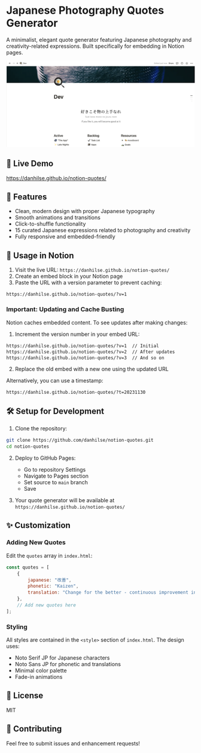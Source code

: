 # Japanese Photography Quotes Generator

A minimalist, elegant quote generator featuring Japanese photography and creativity-related expressions. Built specifically for embedding in Notion pages.

![Demo](assets/demo.png)

## 🔗 Live Demo
https://danhilse.github.io/notion-quotes/

## 🎯 Features
- Clean, modern design with proper Japanese typography
- Smooth animations and transitions
- Click-to-shuffle functionality
- 15 curated Japanese expressions related to photography and creativity
- Fully responsive and embedded-friendly

## 📝 Usage in Notion

1. Visit the live URL: `https://danhilse.github.io/notion-quotes/`
2. Create an embed block in your Notion page
3. Paste the URL with a version parameter to prevent caching:
```
https://danhilse.github.io/notion-quotes/?v=1
```

### Important: Updating and Cache Busting

Notion caches embedded content. To see updates after making changes:

1. Increment the version number in your embed URL:
```
https://danhilse.github.io/notion-quotes/?v=1  // Initial
https://danhilse.github.io/notion-quotes/?v=2  // After updates
https://danhilse.github.io/notion-quotes/?v=3  // And so on
```

2. Replace the old embed with a new one using the updated URL

Alternatively, you can use a timestamp:
```
https://danhilse.github.io/notion-quotes/?t=20231130
```

## 🛠️ Setup for Development

1. Clone the repository:
```bash
git clone https://github.com/danhilse/notion-quotes.git
cd notion-quotes
```

2. Deploy to GitHub Pages:
   - Go to repository Settings
   - Navigate to Pages section
   - Set source to `main` branch
   - Save

3. Your quote generator will be available at `https://danhilse.github.io/notion-quotes/`

## ✨ Customization

### Adding New Quotes
Edit the `quotes` array in `index.html`:

```javascript
const quotes = [
    {
        japanese: "改善",
        phonetic: "Kaizen",
        translation: "Change for the better - continuous improvement in small steps"
    },
    // Add new quotes here
];
```

### Styling
All styles are contained in the `<style>` section of `index.html`. The design uses:
- Noto Serif JP for Japanese characters
- Noto Sans JP for phonetic and translations
- Minimal color palette
- Fade-in animations

## 📄 License
MIT

## 🤝 Contributing
Feel free to submit issues and enhancement requests!
